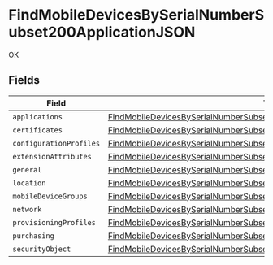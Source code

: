 # FindMobileDevicesBySerialNumberSubset200ApplicationJSON

OK


## Fields

| Field                                                                                                                                                                                     | Type                                                                                                                                                                                      | Required                                                                                                                                                                                  | Description                                                                                                                                                                               |
| ----------------------------------------------------------------------------------------------------------------------------------------------------------------------------------------- | ----------------------------------------------------------------------------------------------------------------------------------------------------------------------------------------- | ----------------------------------------------------------------------------------------------------------------------------------------------------------------------------------------- | ----------------------------------------------------------------------------------------------------------------------------------------------------------------------------------------- |
| `applications`                                                                                                                                                                            | [FindMobileDevicesBySerialNumberSubset200ApplicationJSONApplications](../../models/operations/findmobiledevicesbyserialnumbersubset200applicationjsonapplications.md)[]                   | :heavy_minus_sign:                                                                                                                                                                        | N/A                                                                                                                                                                                       |
| `certificates`                                                                                                                                                                            | [FindMobileDevicesBySerialNumberSubset200ApplicationJSONCertificates](../../models/operations/findmobiledevicesbyserialnumbersubset200applicationjsoncertificates.md)[]                   | :heavy_minus_sign:                                                                                                                                                                        | N/A                                                                                                                                                                                       |
| `configurationProfiles`                                                                                                                                                                   | [FindMobileDevicesBySerialNumberSubset200ApplicationJSONConfigurationProfiles](../../models/operations/findmobiledevicesbyserialnumbersubset200applicationjsonconfigurationprofiles.md)[] | :heavy_minus_sign:                                                                                                                                                                        | N/A                                                                                                                                                                                       |
| `extensionAttributes`                                                                                                                                                                     | [FindMobileDevicesBySerialNumberSubset200ApplicationJSONExtensionAttributes](../../models/operations/findmobiledevicesbyserialnumbersubset200applicationjsonextensionattributes.md)[]     | :heavy_minus_sign:                                                                                                                                                                        | N/A                                                                                                                                                                                       |
| `general`                                                                                                                                                                                 | [FindMobileDevicesBySerialNumberSubset200ApplicationJSONGeneral](../../models/operations/findmobiledevicesbyserialnumbersubset200applicationjsongeneral.md)                               | :heavy_minus_sign:                                                                                                                                                                        | N/A                                                                                                                                                                                       |
| `location`                                                                                                                                                                                | [FindMobileDevicesBySerialNumberSubset200ApplicationJSONLocation](../../models/operations/findmobiledevicesbyserialnumbersubset200applicationjsonlocation.md)                             | :heavy_minus_sign:                                                                                                                                                                        | N/A                                                                                                                                                                                       |
| `mobileDeviceGroups`                                                                                                                                                                      | [FindMobileDevicesBySerialNumberSubset200ApplicationJSONMobileDeviceGroups](../../models/operations/findmobiledevicesbyserialnumbersubset200applicationjsonmobiledevicegroups.md)[]       | :heavy_minus_sign:                                                                                                                                                                        | N/A                                                                                                                                                                                       |
| `network`                                                                                                                                                                                 | [FindMobileDevicesBySerialNumberSubset200ApplicationJSONNetwork](../../models/operations/findmobiledevicesbyserialnumbersubset200applicationjsonnetwork.md)                               | :heavy_minus_sign:                                                                                                                                                                        | N/A                                                                                                                                                                                       |
| `provisioningProfiles`                                                                                                                                                                    | [FindMobileDevicesBySerialNumberSubset200ApplicationJSONProvisioningProfiles](../../models/operations/findmobiledevicesbyserialnumbersubset200applicationjsonprovisioningprofiles.md)[]   | :heavy_minus_sign:                                                                                                                                                                        | N/A                                                                                                                                                                                       |
| `purchasing`                                                                                                                                                                              | [FindMobileDevicesBySerialNumberSubset200ApplicationJSONPurchasing](../../models/operations/findmobiledevicesbyserialnumbersubset200applicationjsonpurchasing.md)                         | :heavy_minus_sign:                                                                                                                                                                        | N/A                                                                                                                                                                                       |
| `securityObject`                                                                                                                                                                          | [FindMobileDevicesBySerialNumberSubset200ApplicationJSONSecurityObject](../../models/operations/findmobiledevicesbyserialnumbersubset200applicationjsonsecurityobject.md)                 | :heavy_minus_sign:                                                                                                                                                                        | N/A                                                                                                                                                                                       |